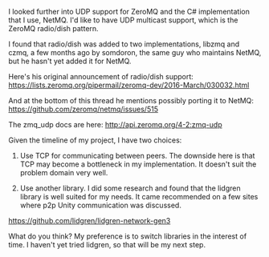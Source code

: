 I looked further into UDP support for ZeroMQ and the C# implementation that
I use, NetMQ. I'd like to have UDP multicast support, which is the ZeroMQ
radio/dish pattern.

I found that radio/dish was added to two implementations, libzmq and czmq,
a few months ago by somdoron, the same guy who maintains NetMQ, but he hasn't
yet added it for NetMQ.

Here's his original announcement of radio/dish support:
https://lists.zeromq.org/pipermail/zeromq-dev/2016-March/030032.html

And at the bottom of this thread he mentions possibly porting it to NetMQ:
https://github.com/zeromq/netmq/issues/515

The zmq_udp docs are here:
http://api.zeromq.org/4-2:zmq-udp

Given the timeline of my project, I have two choices:

1. Use TCP for communicating between peers. The downside here is that TCP may
   become a bottleneck in my implementation. It doesn't suit the problem domain
   very well.

2. Use another library. I did some research and found that the lidgren library
   is well suited for my needs. It came recommended on a few sites where p2p
   Unity communication was discussed.

https://github.com/lidgren/lidgren-network-gen3

What do you think? My preference is to switch libraries in the interest of
time. I haven't yet tried lidgren, so that will be my next step.
